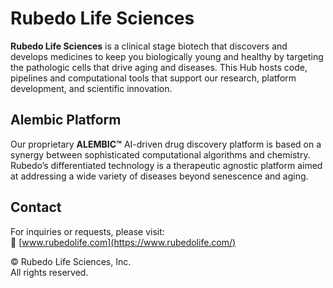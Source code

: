 # Rubedo Life Sciences

**Rubedo Life Sciences** is a clinical stage biotech that discovers and develops medicines to keep you biologically young and healthy by targeting the pathologic cells that drive aging and diseases.
This Hub hosts code, pipelines and computational tools that support our research, platform development, and scientific innovation.

## Alembic Platform

Our proprietary **ALEMBIC™** AI-driven drug discovery platform is based on a synergy between sophisticated computational algorithms and chemistry. Rubedo’s differentiated technology is a therapeutic agnostic platform aimed at addressing a wide variety of diseases beyond senescence and aging.

## Contact

For inquiries or requests, please visit:  
🔗 [www.rubedolife.com](https://www.rubedolife.com/)

© Rubedo Life Sciences, Inc.  
All rights reserved.
